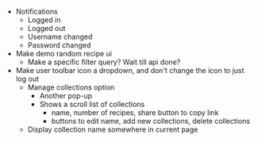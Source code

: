 - Notifications
  - Logged in
  - Logged out
  - Username changed
  - Password changed
- Make demo random recipe ui
  - Make a specific filter query? Wait till api done?
- Make user toolbar icon a dropdown, and don't change the icon to just log out
  - Manage collections option
    - Another pop-up
    - Shows a scroll list of collections
      - name, number of recipes, share button to copy link
      - buttons to edit name, add new collections, delete collections
  - Display collection name somewhere in current page